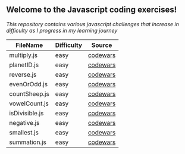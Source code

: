 ## Welcome to the Javascript coding exercises!
*This repository contains various javascript challenges that increase in difficulty as I progress in my learning journey*

| FileName | Difficulty | Source
| ----------- | ----- | ----------- |
| multiply.js | easy | [codewars](https://www.codewars.com/kata/50654ddff44f800200000004/train/javascript?collection=lesson-5-practice-challenges-number-fullstackroadmap) |
| planetID.js | easy | [codewars](https://www.codewars.com/kata/515e188a311df01cba000003/train/javascript) |
| reverse.js | easy | [codewars](https://www.codewars.com/kata/5168bb5dfe9a00b126000018/train/javascript) |
| evenOrOdd.js | easy | [codewars](https://www.codewars.com/kata/53da3dbb4a5168369a0000fe/train/javascript) |
| countSheep.js | easy | [codewars](https://www.codewars.com/kata/54edbc7200b811e956000556/train/javascript) |
| vowelCount.js | easy | [codewars](https://www.codewars.com/kata/54ff3102c1bad923760001f3/train/javascript) |
| isDivisible.js | easy | [codewars](https://www.codewars.com/kata/5545f109004975ea66000086/train/javascript) |
| negative.js | easy | [codewars](https://www.codewars.com/kata/55685cd7ad70877c23000102/train/javascript) |
| smallest.js | easy | [codewars](https://www.codewars.com/kata/55a2d7ebe362935a210000b2/train/javascript) |
| summation.js | easy | [codewars](https://www.codewars.com/kata/55d24f55d7dd296eb9000030/train/javascript) |

